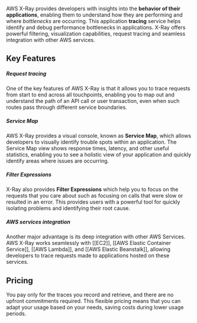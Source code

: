 AWS X-Ray provides developers with insights into the **behavior of their applications**, enabling them to understand how they are performing and where *bottlenecks* are occurring. This application **tracing** service helps identify and debug performance bottlenecks in applications. X-Ray offers powerful filtering, visualization capabilities, request tracing and seamless integration with other AWS services.

## Key Features

##### Request tracing

One of the key features of AWS X-Ray is that it allows you to trace requests from start to end across all touchpoints, enabling you to map out and understand the path of an API call or user transaction, even when such routes pass through different service boundaries.

##### Service Map

AWS X-Ray provides a visual console, known as **Service Map**, which allows developers to visually identify trouble spots within an application. The Service Map view shows response times, latency, and other useful statistics, enabling you to see a holistic view of your application and quickly identify areas where issues are occurring.

##### Filter Expressions

X-Ray also provides **Filter Expressions** which help you to focus on the requests that you care about such as focusing on calls that were slow or resulted in an error. This provides users with a powerful tool for quickly isolating problems and identifying their root cause.

##### AWS services integration

Another major advantage is its deep integration with other AWS Services. AWS X-Ray works seamlessly with [[EC2]], [[AWS Elastic Container Service]], [[AWS Lambda]], and [[AWS Elastic Beanstalk]], allowing developers to trace requests made to applications hosted on these services.

## Pricing

You pay only for the traces you record and retrieve, and there are no upfront commitments required. This flexible pricing means that you can adapt your usage based on your needs, saving costs during lower usage periods.
